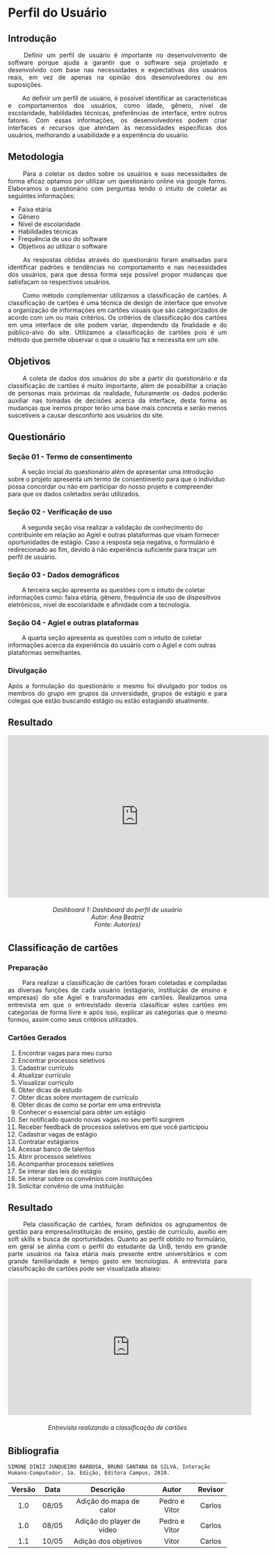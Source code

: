 # Perfil do Usuário

## Introdução

<p align="justify">
&emsp;&emsp; 
Definir um perfil de usuário é importante no desenvolvimento de software porque ajuda a garantir que o software seja projetado e desenvolvido com base nas necessidades e expectativas dos usuários reais, em vez de apenas na opinião dos desenvolvedores ou em suposições.
</p>

<p align="justify">
&emsp;&emsp; 
Ao definir um perfil de usuário, é possível identificar as características e comportamentos dos usuários, como idade, gênero, nível de escolaridade, habilidades técnicas, preferências de interface, entre outros fatores. Com essas informações, os desenvolvedores podem criar interfaces e recursos que atendam às necessidades específicas dos usuários, melhorando a usabilidade e a experiência do usuário.
</p>

## Metodologia

<p align="justify">
&emsp;&emsp; 
Para a coletar os dados sobre os usuários e suas necessidades de forma eficaz optamos por utilizar um questionário online via google forms. Elaboramos o questionário com perguntas tendo o intuito de coletar as seguintes informações:
</p>

* Faixa etária
* Gênero
* Nível de escolaridade
* Habilidades técnicas
* Frequência de uso do software
* Objetivos ao utilizar o software

<p align="justify">
&emsp;&emsp; 
As respostas obtidas através do questionário foram analisadas para identificar padrões e tendências no comportamento e nas necessidades dos usuários, para que dessa forma seja possível propor mudanças que satisfaçam os respectivos usuários.
</p>

<p align="justify">
&emsp;&emsp; 
Como método complementar utilizamos a classificação de cartões. A classificação de cartões é uma técnica de design de interface que envolve a organização de informações em cartões visuais que são categorizados de acordo com um ou mais critérios. Os critérios de classificação dos cartões em uma interface de site podem variar, dependendo da finalidade e do público-alvo do site.
Utilizamos a classificação de cartões pois é um método que permite observar o que o usuário faz e necessita em um site.
</p>

## Objetivos
<p align="justify">
&emsp;&emsp;
A coleta de dados dos usuários do site a partir do questionário e da classificação de cartões é muito importante, além de possibilitar a criação de personas mais próximas da realidade, futuramente os dados poderão auxiliar nas tomadas de decisões acerca da interface, desta forma as mudanças que iremos propor terão uma base mais concreta e serão menos suscetíveis a causar desconforto aos usuários do site.
</p>

## Questionário

### Seção 01 - Termo de consentimento
<p aling="justify">
&emsp;&emsp;
A seção inicial do questionário além de apresentar uma introdução sobre o projeto apresenta um termo de consentimento para que o indivíduo possa concordar ou não em participar do nosso projeto e compreender para que os dados coletados serão utilizados.
</p>

### Seção 02 - Verificação de uso
<p aling="justify">
&emsp;&emsp;
A segunda seção visa realizar a validação de conhecimento do contribuinte em relação ao Agiel e outras plataformas que visam fornecer oportunidades de estágio. Caso a resposta seja negativa, o formulário é redirecionado ao fim, devido à não experiência suficiente para traçar um perfil de usuário.
</p>

### Seção 03 - Dados demográficos
<p aling="justify">
&emsp;&emsp;
A terceira seção apresenta as questões com o intuito de coletar informações como: faixa etária, gênero, frequência de uso de dispositivos eletrônicos, nível de escolaridade e afinidade com a tecnologia.
</p>

### Seção 04 - Agiel e outras plataformas
<p aling="justify">
&emsp;&emsp;
A quarta seção apresenta as questões com o intuito de coletar informações acerca da experiência do usuário com o Agiel e com outras plataformas semelhantes.
</p>

### Divulgação
<p align="justify">
Após a formulação do questionário o mesmo foi divulgado por todos os membros do grupo em grupos da universidade, grupos de estágio e para colegas que estão buscando estágio ou estão estagiando atualmente.
</p>

## Resultado
<iframe title="Report Section" width="600" height="373.5" src="https://app.powerbi.com/view?r=eyJrIjoiNTdkNTQ0Y2EtYzAxOC00ODY5LWE1YjYtY2UwOTQzN2JhZTMwIiwidCI6ImViMDkwNDIwLTQ0NGMtNDNmNy05MWYyLTRiOGRhNmJmZThlMSJ9" frameborder="0" allowFullScreen="true"></iframe>

<h6 align = "center"> Dashboard 1: Dashboard do perfil de usuário
<br> Autor: Ana Beatriz
<br>Fonte: Autor(es)</h6>

## Classificação de cartões

### Preparação
<p align="justify">
&emsp;&emsp;
Para realizar a classificação de cartões foram coletadas e compiladas as diversas funções de cada usuário (estágiario, instituição de ensino e empresas) do site Agiel e transformadas em cartões. Realizamos uma entrevista em que o entrevistado deveria classificar estes cartões em categorias de forma livre e após isso, explicar as categorias que o mesmo formou, assim como seus critérios utilizados.
</p>

### Cartões Gerados
1. Encontrar vagas para meu curso
2. Encontrar processos seletivos
3. Cadastrar currículo
4. Atualizar currículo
5. Visualizar currículo
6. Obter dicas de estudo
7. Obter dicas sobre montagem de currículo
8. Obter dicas de como se portar em uma entrevista
9. Conhecer o essencial para obter um estágio
10. Ser notificado quando novas vagas no seu perfil surgirem
11. Receber feedback de processos seletivos em que você participou
12. Cadastrar vagas de estágio
13. Contratar estágiarios
14. Acessar banco de talentos
15. Abrir processos seletivos
16. Acompanhar processos seletivos
17. Se interar das leis do estágio
18. Se interar sobre os convênios com instituições
19. Solicitar convênio de uma instituição

## Resultado

<p align="justify">
&emsp;&emsp;
Pela classificação de cartões, foram definidos os agrupamentos de gestão para empresa/instituição de ensino, gestão de currículo, auxílio em soft skills e busca de oportunidades.
Quanto ao perfil obtido no formulário, em geral se alinha com o perfil do estudante da UnB, tendo em grande parte usuários na faixa etária mais presente entre universitários e com grande familiaridade e tempo gasto em tecnologias. 
A entrevista para classificação de cartões pode ser visualizada abaixo:
</p>

<iframe width="560" height="315" src="https://www.youtube.com/embed/ZZ3JFmUB0Vg" title="YouTube video player" frameborder="0" allow="accelerometer; autoplay; clipboard-write; encrypted-media; gyroscope; picture-in-picture; web-share" allowfullscreen></iframe>
<h6 align = "center"> Entrevista realizando a classificação de cartões </h6>

## Bibliografia
```
SIMONE DINIZ JUNQUEIRO BARBOSA, BRUNO SANTANA DA SILVA, Interação Humano-Computador, 1a. Edição, Editora Campus, 2010.
```

| Versão | Data  |            Descrição             |     Autor      |    Revisor    |
|:------:|:-----:|:--------------------------------:|:--------------:|:-------------:|
|  1.0   | 08/05 | Adição do mapa de calor | Pedro e Vitor | Carlos |
|  1.0   | 08/05 | Adição do player de vídeo | Pedro e Vitor | Carlos |
|  1.1   | 10/05 | Adição dos objetivos | Vitor | Carlos |